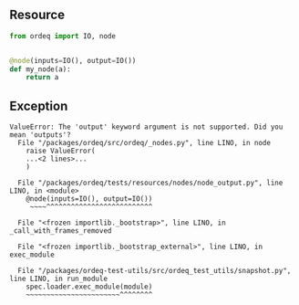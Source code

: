 ## Resource

```python
from ordeq import IO, node


@node(inputs=IO(), output=IO())
def my_node(a):
    return a

```

## Exception

```text
ValueError: The 'output' keyword argument is not supported. Did you mean 'outputs'?
  File "/packages/ordeq/src/ordeq/_nodes.py", line LINO, in node
    raise ValueError(
    ...<2 lines>...
    )

  File "/packages/ordeq/tests/resources/nodes/node_output.py", line LINO, in <module>
    @node(inputs=IO(), output=IO())
     ~~~~^^^^^^^^^^^^^^^^^^^^^^^^^^

  File "<frozen importlib._bootstrap>", line LINO, in _call_with_frames_removed

  File "<frozen importlib._bootstrap_external>", line LINO, in exec_module

  File "/packages/ordeq-test-utils/src/ordeq_test_utils/snapshot.py", line LINO, in run_module
    spec.loader.exec_module(module)
    ~~~~~~~~~~~~~~~~~~~~~~~^^^^^^^^

```